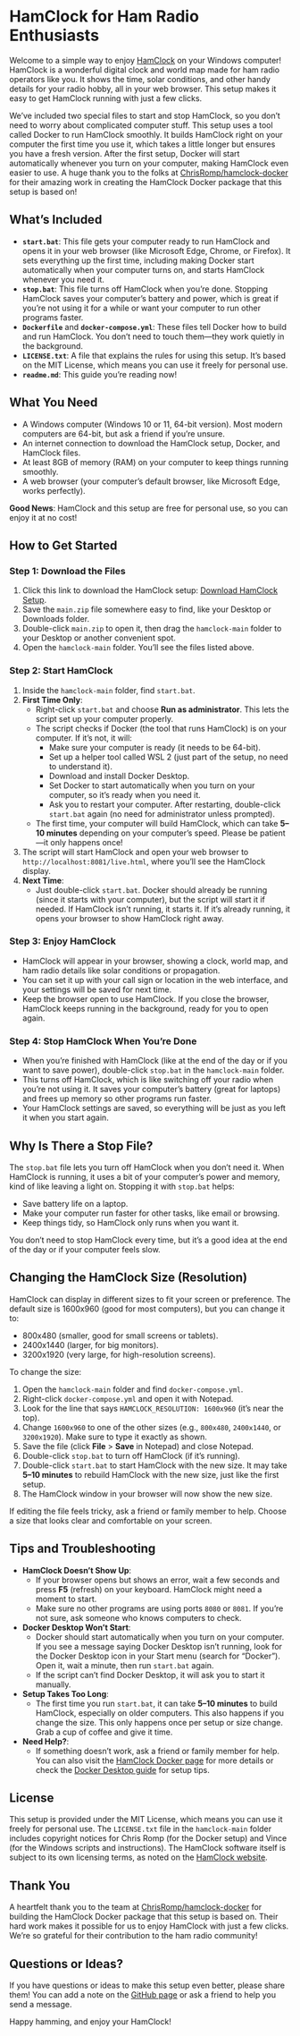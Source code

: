 # HamClock for Ham Radio Enthusiasts

Welcome to a simple way to enjoy [HamClock](https://www.clearskyinstitute.com/ham/HamClock/) on your Windows computer! HamClock is a wonderful digital clock and world map made for ham radio operators like you. It shows the time, solar conditions, and other handy details for your radio hobby, all in your web browser. This setup makes it easy to get HamClock running with just a few clicks.

We’ve included two special files to start and stop HamClock, so you don’t need to worry about complicated computer stuff. This setup uses a tool called Docker to run HamClock smoothly. It builds HamClock right on your computer the first time you use it, which takes a little longer but ensures you have a fresh version. After the first setup, Docker will start automatically whenever you turn on your computer, making HamClock even easier to use. A huge thank you to the folks at [ChrisRomp/hamclock-docker](https://github.com/ChrisRomp/hamclock-docker) for their amazing work in creating the HamClock Docker package that this setup is based on!

## What’s Included
- **`start.bat`**: This file gets your computer ready to run HamClock and opens it in your web browser (like Microsoft Edge, Chrome, or Firefox). It sets everything up the first time, including making Docker start automatically when your computer turns on, and starts HamClock whenever you need it.
- **`stop.bat`**: This file turns off HamClock when you’re done. Stopping HamClock saves your computer’s battery and power, which is great if you’re not using it for a while or want your computer to run other programs faster.
- **`Dockerfile`** and **`docker-compose.yml`**: These files tell Docker how to build and run HamClock. You don’t need to touch them—they work quietly in the background.
- **`LICENSE.txt`**: A file that explains the rules for using this setup. It’s based on the MIT License, which means you can use it freely for personal use.
- **`readme.md`**: This guide you’re reading now!

## What You Need
- A Windows computer (Windows 10 or 11, 64-bit version). Most modern computers are 64-bit, but ask a friend if you’re unsure.
- An internet connection to download the HamClock setup, Docker, and HamClock files.
- At least 8GB of memory (RAM) on your computer to keep things running smoothly.
- A web browser (your computer’s default browser, like Microsoft Edge, works perfectly).

**Good News**: HamClock and this setup are free for personal use, so you can enjoy it at no cost!

## How to Get Started

### Step 1: Download the Files
1. Click this link to download the HamClock setup: [Download HamClock Setup](https://github.com/temetvince/hamclock/archive/refs/heads/main.zip).
2. Save the `main.zip` file somewhere easy to find, like your Desktop or Downloads folder.
3. Double-click `main.zip` to open it, then drag the `hamclock-main` folder to your Desktop or another convenient spot.
4. Open the `hamclock-main` folder. You’ll see the files listed above.

### Step 2: Start HamClock
1. Inside the `hamclock-main` folder, find `start.bat`.
2. **First Time Only**:
   - Right-click `start.bat` and choose **Run as administrator**. This lets the script set up your computer properly.
   - The script checks if Docker (the tool that runs HamClock) is on your computer. If it’s not, it will:
     - Make sure your computer is ready (it needs to be 64-bit).
     - Set up a helper tool called WSL 2 (just part of the setup, no need to understand it).
     - Download and install Docker Desktop.
     - Set Docker to start automatically when you turn on your computer, so it’s ready when you need it.
     - Ask you to restart your computer. After restarting, double-click `start.bat` again (no need for administrator unless prompted).
   - The first time, your computer will build HamClock, which can take **5–10 minutes** depending on your computer’s speed. Please be patient—it only happens once!
3. The script will start HamClock and open your web browser to `http://localhost:8081/live.html`, where you’ll see the HamClock display.
4. **Next Time**:
   - Just double-click `start.bat`. Docker should already be running (since it starts with your computer), but the script will start it if needed. If HamClock isn’t running, it starts it. If it’s already running, it opens your browser to show HamClock right away.

### Step 3: Enjoy HamClock
- HamClock will appear in your browser, showing a clock, world map, and ham radio details like solar conditions or propagation.
- You can set it up with your call sign or location in the web interface, and your settings will be saved for next time.
- Keep the browser open to use HamClock. If you close the browser, HamClock keeps running in the background, ready for you to open again.

### Step 4: Stop HamClock When You’re Done
- When you’re finished with HamClock (like at the end of the day or if you want to save power), double-click `stop.bat` in the `hamclock-main` folder.
- This turns off HamClock, which is like switching off your radio when you’re not using it. It saves your computer’s battery (great for laptops) and frees up memory so other programs run faster.
- Your HamClock settings are saved, so everything will be just as you left it when you start again.

## Why Is There a Stop File?
The `stop.bat` file lets you turn off HamClock when you don’t need it. When HamClock is running, it uses a bit of your computer’s power and memory, kind of like leaving a light on. Stopping it with `stop.bat` helps:
- Save battery life on a laptop.
- Make your computer run faster for other tasks, like email or browsing.
- Keep things tidy, so HamClock only runs when you want it.

You don’t need to stop HamClock every time, but it’s a good idea at the end of the day or if your computer feels slow.

## Changing the HamClock Size (Resolution)
HamClock can display in different sizes to fit your screen or preference. The default size is 1600x960 (good for most computers), but you can change it to:
- 800x480 (smaller, good for small screens or tablets).
- 2400x1440 (larger, for big monitors).
- 3200x1920 (very large, for high-resolution screens).

To change the size:
1. Open the `hamclock-main` folder and find `docker-compose.yml`.
2. Right-click `docker-compose.yml` and open it with Notepad.
3. Look for the line that says `HAMCLOCK_RESOLUTION: 1600x960` (it’s near the top).
4. Change `1600x960` to one of the other sizes (e.g., `800x480`, `2400x1440`, or `3200x1920`). Make sure to type it exactly as shown.
5. Save the file (click **File** > **Save** in Notepad) and close Notepad.
6. Double-click `stop.bat` to turn off HamClock (if it’s running).
7. Double-click `start.bat` to start HamClock with the new size. It may take **5–10 minutes** to rebuild HamClock with the new size, just like the first setup.
8. The HamClock window in your browser will now show the new size.

If editing the file feels tricky, ask a friend or family member to help. Choose a size that looks clear and comfortable on your screen.

## Tips and Troubleshooting
- **HamClock Doesn’t Show Up**:
  - If your browser opens but shows an error, wait a few seconds and press **F5** (refresh) on your keyboard. HamClock might need a moment to start.
  - Make sure no other programs are using ports `8080` or `8081`. If you’re not sure, ask someone who knows computers to check.
- **Docker Desktop Won’t Start**:
  - Docker should start automatically when you turn on your computer. If you see a message saying Docker Desktop isn’t running, look for the Docker Desktop icon in your Start menu (search for “Docker”). Open it, wait a minute, then run `start.bat` again.
  - If the script can’t find Docker Desktop, it will ask you to start it manually.
- **Setup Takes Too Long**:
  - The first time you run `start.bat`, it can take **5–10 minutes** to build HamClock, especially on older computers. This also happens if you change the size. This only happens once per setup or size change. Grab a cup of coffee and give it time.
- **Need Help?**:
  - If something doesn’t work, ask a friend or family member for help. You can also visit the [HamClock Docker page](https://github.com/ChrisRomp/hamclock-docker) for more details or check the [Docker Desktop guide](https://docs.docker.com/desktop/windows/install/) for setup tips.

## License
This setup is provided under the MIT License, which means you can use it freely for personal use. The `LICENSE.txt` file in the `hamclock-main` folder includes copyright notices for Chris Romp (for the Docker setup) and Vince (for the Windows scripts and instructions). The HamClock software itself is subject to its own licensing terms, as noted on the [HamClock website](https://www.clearskyinstitute.com/ham/HamClock/).

## Thank You
A heartfelt thank you to the team at [ChrisRomp/hamclock-docker](https://github.com/ChrisRomp/hamclock-docker) for building the HamClock Docker package that this setup is based on. Their hard work makes it possible for us to enjoy HamClock with just a few clicks. We’re so grateful for their contribution to the ham radio community!

## Questions or Ideas?
If you have questions or ideas to make this setup even better, please share them! You can add a note on the [GitHub page](https://github.com/temetvince/hamclock) or ask a friend to help you send a message.

Happy hamming, and enjoy your HamClock!
